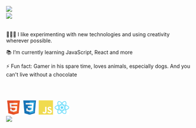 <img src="https://raw.githubusercontent.com/gist/BrushColor/f97ba4d50227b85c9fc49c5c09c5fd91/raw/7d3c20f5459f69b396c6016bd3a71499692291ed/hero.svg">

<div>
  <img width="30px" src="https://raw.githubusercontent.com/kaueMarques/kaueMarques/master/hi.gif">
  <br></br>
  <p>👩🏻‍💻 I like experimenting with new technologies and using creativity wherever possible.</p>
  <p>📚 I’m currently learning JavaScript, React and more</p>
  <p>⚡ Fun fact: Gamer in his spare time, loves animals, especially dogs. And you can't live without a chocolate</p>
</div>

<br></br>

<div>
  <img width="40px" src="https://raw.githubusercontent.com/devicons/devicon/master/icons/html5/html5-original.svg">
  <img width="40px" src="https://raw.githubusercontent.com/devicons/devicon/master/icons/css3/css3-original.svg">
  <img width="40px" src="https://raw.githubusercontent.com/devicons/devicon/master/icons/javascript/javascript-plain.svg">
  <img width="40px" src="https://raw.githubusercontent.com/devicons/devicon/master/icons/react/react-original.svg">
</div>
<img src="https://raw.githubusercontent.com/gist/BrushColor/7e5ee7c5d611e9b6f114dcac3ed200ee/raw/92204a06503e6cfd8d989c2f014b6f011df78283/bottom.svg">
